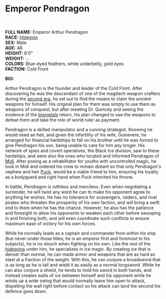 # Emperor Pendragon

&nbsp;

**FULL NAME:** Emperor Arthur Pendragon  
**RACE:** [Hidegvin](hidegvins.md)  
**SEX:** Male  
**AGE:** 48  
**HEIGHT:** 6'0"  
**WEIGHT:** ...  
**COLORS:** Blue-dyed feathers, white underbelly, gold eyes  
**FACTION:** Cold Front

**BIO:**

Arthur Pendragon is the founder and leader of the Cold Front. After discovering he was the descendant of one of the magitech weapon crafters during the [second era](history.md), he set out to find the means to claim the ancient weapons for himself. His original plan for them was simply to use them as weapons of conquest, but after meeting Dr. Quincey and seeing the evidence of the [biometals](biometals.md) return, his plan changed to use the weapons to defeat them and take the role of world ruler as payment.

Pendragon is a skilled manipulator and a cunning strategist. Knowing he would need an heir, and given the infertility of his wife, Guinevere, he arranged for financial hardships to fall on his brother until he was forced to give Pendragon his son, being unable to care for him any longer. His network of spies and covert operatives, the Black Ice division, saw to these hardships, and were also the ones who located and informed Pendragon of [Midi](midi.md). After posing as a rehabilitator for youths with uncontrolled magic, he took in Midi and ordered his crew to remain distant so that only Pendragon's nephew and heir [Puck](puck.md), would be a viable friend to him, ensuring his loyalty as a bodyguard and right hand when Puck inherited his throne.

In battle, Pendragon is ruthless and merciless. Even when negotiating a surrender, he will twist any word he can to make his opponent agree to anything he wishes. He has no tolerance for scavengers, raiders, and rival pirates who threaten the prosperity of his own faction, and will bring a swift end to them when he has the chance. However, he also has the patience and foresight to allow his opponents to weaken each other before swooping in and finishing both, and will even coordinate such conflicts to ensure maximum ease of victory for his own forces.

While he normally leads as a captain and commander from within his ship (but never under those titles; he is an emperor first and foremost to his subjects), he is no slouch when fighting on his own. Like the rest of the [hidegvins](hidegvins.md) under him, he specializes in ice magic. By creating ice that is denser than normal, he can made armor and weapons that are as hard as steel at a fraction of the weight. With this, he can conjure a broadsword that is as long as he is tall and wield it as easily as a normal longsword. While he can also conjure a shield, he tends to hold his sword in both hands, and instead creates walls of ice between himself and his opponent while he winds up a wide swing that would normally leave him open to attack, dispelling the wall right before contact so his attack can land the second his defence goes down.
